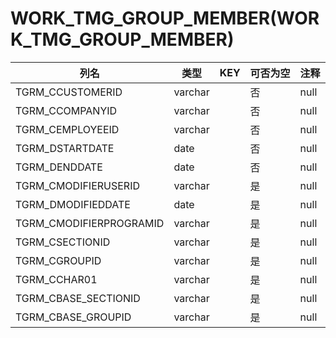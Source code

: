 # WORK_TMG_GROUP_MEMBER(WORK_TMG_GROUP_MEMBER)
| 列名   | 类型   | KEY  | 可否为空 | 注释   |
| ---- | ---- | ---- | ---- | ---- |
|TGRM_CCUSTOMERID|varchar||否|null|
|TGRM_CCOMPANYID|varchar||否|null|
|TGRM_CEMPLOYEEID|varchar||否|null|
|TGRM_DSTARTDATE|date||否|null|
|TGRM_DENDDATE|date||否|null|
|TGRM_CMODIFIERUSERID|varchar||是|null|
|TGRM_DMODIFIEDDATE|date||是|null|
|TGRM_CMODIFIERPROGRAMID|varchar||是|null|
|TGRM_CSECTIONID|varchar||是|null|
|TGRM_CGROUPID|varchar||是|null|
|TGRM_CCHAR01|varchar||是|null|
|TGRM_CBASE_SECTIONID|varchar||是|null|
|TGRM_CBASE_GROUPID|varchar||是|null|
